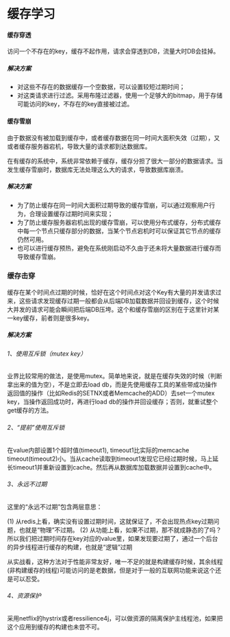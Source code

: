# 缓存学习

#### 缓存穿透

访问一个不存在的key，缓存不起作用，请求会穿透到DB，流量大时DB会挂掉。

##### 解决方案

- 对这些不存在的数据缓存一个空数据，可以设置较短过期时间；
- 对这类请求进行过滤。采用布隆过滤器，使用一个足够大的bitmap，用于存储可能访问的key，不存在的key直接被过滤。

#### 缓存雪崩

由于数据没有被加载到缓存中，或者缓存数据在同一时间大面积失效（过期），又或者缓存服务器宕机，导致大量的请求都到达数据库。

在有缓存的系统中，系统非常依赖于缓存，缓存分担了很大一部分的数据请求。当发生缓存雪崩时，数据库无法处理这么大的请求，导致数据库崩溃。

##### 解决方案

- 为了防止缓存在同一时间大面积过期导致的缓存雪崩，可以通过观察用户行为，合理设置缓存过期时间来实现；
- 为了防止缓存服务器宕机出现的缓存雪崩，可以使用分布式缓存，分布式缓存中每一个节点只缓存部分的数据，当某个节点宕机时可以保证其它节点的缓存仍然可用。
- 也可以进行缓存预热，避免在系统刚启动不久由于还未将大量数据进行缓存而导致缓存雪崩。

### 缓存击穿

缓存在某个时间点过期的时候，恰好在这个时间点对这个Key有大量的并发请求过来，这些请求发现缓存过期一般都会从后端DB加载数据并回设到缓存，这个时候大并发的请求可能会瞬间把后端DB压垮。这个和缓存雪崩的区别在于这里针对某一key缓存，前者则是很多key。

##### 解决方案

###### 1、使用互斥锁（mutex key）

业界比较常用的做法，是使用mutex。简单地来说，就是在缓存失效的时候（判断拿出来的值为空），不是立即去load db，而是先使用缓存工具的某些带成功操作返回值的操作（比如Redis的SETNX或者Memcache的ADD）去set一个mutex key，当操作返回成功时，再进行load db的操作并回设缓存；否则，就重试整个get缓存的方法。

###### 2、“提前”使用互斥锁

在value内部设置1个超时值(timeout1), timeout1比实际的memcache timeout(timeout2)小。当从cache读取到timeout1发现它已经过期时候，马上延长timeout1并重新设置到cache。然后再从数据库加载数据并设置到cache中。

###### 3、永远不过期

这里的“永远不过期”包含两层意思：

(1) 从redis上看，确实没有设置过期时间，这就保证了，不会出现热点key过期问题，也就是“物理”不过期。
(2) 从功能上看，如果不过期，那不就成静态的了吗？所以我们把过期时间存在key对应的value里，如果发现要过期了，通过一个后台的异步线程进行缓存的构建，也就是“逻辑”过期

从实战看，这种方法对于性能非常友好，唯一不足的就是构建缓存时候，其余线程(非构建缓存的线程)可能访问的是老数据，但是对于一般的互联网功能来说这个还是可以忍受。

###### 4、资源保护

采用netflix的hystrix或者ressilience4j，可以做资源的隔离保护主线程池，如果把这个应用到缓存的构建也未尝不可。